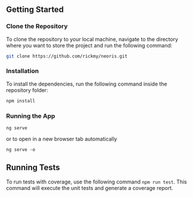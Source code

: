 ## Getting Started

### Clone the Repository

To clone the repository to your local machine, navigate to the directory where you want to store the project and run the following command:

```bash
git clone https://github.com/rickmy/neoris.git
```

### Installation

To install the dependencies, run the following command inside the repository folder:

```bash
npm install 
```

### Running the App
```base
ng serve
```
or to open in a new browser tab automatically
```base
ng serve -o
```

## Running Tests

To run tests with coverage, use the following command `npm run test`.
This command will execute the unit tests and generate a coverage report.

